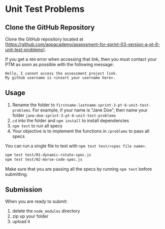 # Unit Test Problems

## Clone the GitHub Repository

Clone the GitHub repository located at
[https://github.com/appacademy/assessment-for-sprint-03-version-a-pt-6-unit-test-problems].

If you get a `404` error when accessing that link, then you must contact your
PTM as soon as possible with the following message:

```plaintext
Hello, I cannot access the assessment project link.
My github username is <insert your username here>.
```

## Usage

1. Rename the folder to `firstname-lastname-sprint-3-pt-6-unit-test-problems`. For
   example, if your name is "Jane Doe", then name your folder
   `jane-doe-sprint-3-pt-6-unit-test-problems`
2. `cd` into the folder and `npm install` to install dependencies
3. `npm test` to run all specs
4. Your objective is to implement the functions in `/problems` to pass all specs

You can run a single file to test with `npm test test/<spec file name>`.

```sh
npm test test/01-dynamic-rotate-spec.js
npm test test/02-morse-code-spec.js
```

Make sure that you are passing all the specs by running `npm test` before
submitting.

## Submission

When you are ready to submit:

1. delete the `node_modules` directory
2. zip up your folder
3. upload it

[https://github.com/appacademy/assessment-for-sprint-03-version-a-pt-5-unit-test-problems]:https://github.com/appacademy/assessment-for-sprint-03-version-a-pt-5-unit-test-problems
